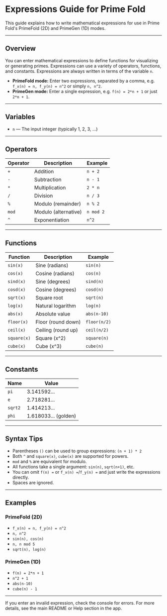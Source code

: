 # Expressions Guide for Prime Fold

This guide explains how to write mathematical expressions for use in Prime Fold's PrimeFold (2D) and PrimeGen (1D) modes.

---

## Overview

You can enter mathematical expressions to define functions for visualizing or generating primes. Expressions can use a variety of operators, functions, and constants. Expressions are always written in terms of the variable `n`.

- **PrimeFold mode:** Enter two expressions, separated by a comma, e.g. `f_x(n) = n, f_y(n) = n^2` or simply `n, n^2`.
- **PrimeGen mode:** Enter a single expression, e.g. `f(n) = 2*n + 1` or just `2*n + 1`.

---

## Variables

- `n` — The input integer (typically 1, 2, 3, ...)

---

## Operators

| Operator | Description           | Example         |
|----------|-----------------------|-----------------|
| `+`      | Addition              | `n + 2`         |
| `-`      | Subtraction           | `n - 1`         |
| `*`      | Multiplication        | `2 * n`         |
| `/`      | Division              | `n / 3`         |
| `%`      | Modulo (remainder)    | `n % 2`         |
| `mod`    | Modulo (alternative)  | `n mod 2`       |
| `^`      | Exponentiation        | `n^2`           |

---

## Functions

| Function   | Description                        | Example         |
|------------|------------------------------------|-----------------|
| `sin(x)`   | Sine (radians)                     | `sin(n)`        |
| `cos(x)`   | Cosine (radians)                   | `cos(n)`        |
| `sind(x)`  | Sine (degrees)                     | `sind(n)`       |
| `cosd(x)`  | Cosine (degrees)                   | `cosd(n)`       |
| `sqrt(x)`  | Square root                        | `sqrt(n)`       |
| `log(x)`   | Natural logarithm                  | `log(n)`        |
| `abs(x)`   | Absolute value                     | `abs(n-10)`     |
| `floor(x)` | Floor (round down)                 | `floor(n/2)`    |
| `ceil(x)`  | Ceiling (round up)                 | `ceil(n/2)`     |
| `square(x)`| Square (x^2)                       | `square(n)`     |
| `cube(x)`  | Cube (x^3)                         | `cube(n)`       |

---

## Constants

| Name    | Value                |
|---------|----------------------|
| `pi`    | 3.141592...          |
| `e`     | 2.718281...          |
| `sqrt2` | 1.414213...          |
| `phi`   | 1.618033... (golden) |

---

## Syntax Tips

- Parentheses `()` can be used to group expressions: `(n + 1) * 2`
- Both `^` and `square(x)`, `cube(x)` are supported for powers.
- `mod` and `%` are equivalent for modulo.
- All functions take a single argument: `sin(n)`, `sqrt(n+1)`, etc.
- You can omit `f(n) =` or `f_x(n) =`/`f_y(n) =` and just write the expressions directly.
- Spaces are ignored.

---

## Examples

### PrimeFold (2D)
- `f_x(n) = n, f_y(n) = n^2`
- `n, n^2`
- `sin(n), cos(n)`
- `n, n mod 5`
- `sqrt(n), log(n)`

### PrimeGen (1D)
- `f(n) = 2*n + 1`
- `n^2 + 1`
- `abs(n-10)`
- `cube(n) - 1`

---

If you enter an invalid expression, check the console for errors. For more details, see the main README or Help section in the app. 